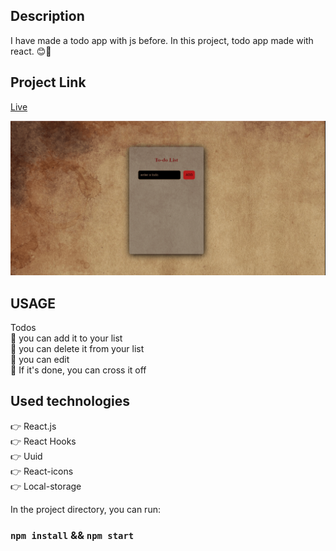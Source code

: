 

## Description
I have made a todo app with js before. In this project, todo app made with react. 😊🎉

## Project Link
[Live](https://to-do-react-jet-zlh.vercel.app/)

![todo](./todo.gif)



## USAGE 
Todos <br>
📝 you can add it to your list <br>
📝 you can delete it from your list <br>
📝 you can edit <br>
📝 If it's done, you can cross it off <br>



## Used technologies
👉 React.js <br>
👉 React Hooks <br>
👉 Uuid <br>
👉 React-icons <br>
👉 Local-storage <br>


In the project directory, you can run:

### `npm install` && `npm start`
